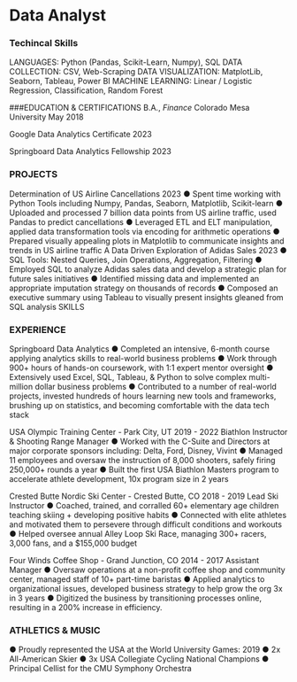 # Data Analyst


### Techincal Skills
LANGUAGES: Python (Pandas, Scikit-Learn, Numpy), SQL
DATA COLLECTION: CSV, Web-Scraping
DATA VISUALIZATION: MatplotLib, Seaborn, Tableau, Power BI
MACHINE LEARNING: Linear / Logistic Regression, Classification, Random Forest

###EDUCATION & CERTIFICATIONS
B.A., _Finance_  Colorado Mesa University May 2018

Google Data Analytics Certificate 2023

Springboard Data Analytics Fellowship 2023

### PROJECTS
Determination of US Airline Cancellations 2023
  ● Spent time working with Python Tools including Numpy, Pandas, Seaborn, Matplotlib, Scikit-learn
  ● Uploaded and processed 7 billion data points from US airline traffic, used Pandas to predict cancellations
  ● Leveraged ETL and ELT manipulation, applied data transformation tools via encoding for arithmetic operations
  ● Prepared visually appealing plots in Matplotlib to communicate insights and trends in US airline traffic
  A Data Driven Exploration of Adidas Sales 2023
  ● SQL Tools: Nested Queries, Join Operations, Aggregation, Filtering
  ● Employed SQL to analyze Adidas sales data and develop a strategic plan for future sales initiatives
  ● Identified missing data and implemented an appropriate imputation strategy on thousands of records
  ● Composed an executive summary using Tableau to visually present insights gleaned from SQL analysis SKILLS

### EXPERIENCE
Springboard Data Analytics
  ● Completed an intensive, 6-month course applying analytics skills to real-world business problems
  ● Work through 900+ hours of hands-on coursework, with 1:1 expert mentor oversight
  ● Extensively used Excel, SQL, Tableau, & Python to solve complex multi-million dollar business problems
  ● Contributed to a number of real-world projects, invested hundreds of hours learning new tools and frameworks,
brushing up on statistics, and becoming comfortable with the data tech stack

USA Olympic Training Center - Park City, UT 2019 - 2022 Biathlon Instructor & Shooting Range Manager
  ● Worked with the C-Suite and Directors at major corporate sponsors including: Delta, Ford, Disney, Vivint
  ● Managed 11 employees and oversaw the instruction of 8,000 shooters, safely firing 250,000+ rounds a year
  ● Built the first USA Biathlon Masters program to accelerate athlete development, 10x program size in 2 years
  
  Crested Butte Nordic Ski Center - Crested Butte, CO 2018 - 2019 Lead Ski Instructor
  ● Coached, trained, and corralled 60+ elementary age children teaching skiing + developing positive habits
  ● Connected with elite athletes and motivated them to persevere through difficult conditions and workouts
  ● Helped oversee annual Alley Loop Ski Race, managing 300+ racers, 3,000 fans, and a $155,000 budget

Four Winds Coffee Shop - Grand Junction, CO 2014 - 2017 Assistant Manager
  ● Oversaw operations at a non-profit coffee shop and community center, managed staff of 10+ part-time baristas
  ● Applied analytics to organizational issues, developed business strategy to help grow the org 3x in 3 years
  ● Digitized the business by transitioning processes online, resulting in a 200% increase in efficiency.

### ATHLETICS & MUSIC
  ● Proudly represented the USA at the World University Games: 2019
  ● 2x All-American Skier
  ● 3x USA Collegiate Cycling National Champions
  ● Principal Cellist for the CMU Symphony Orchestra

